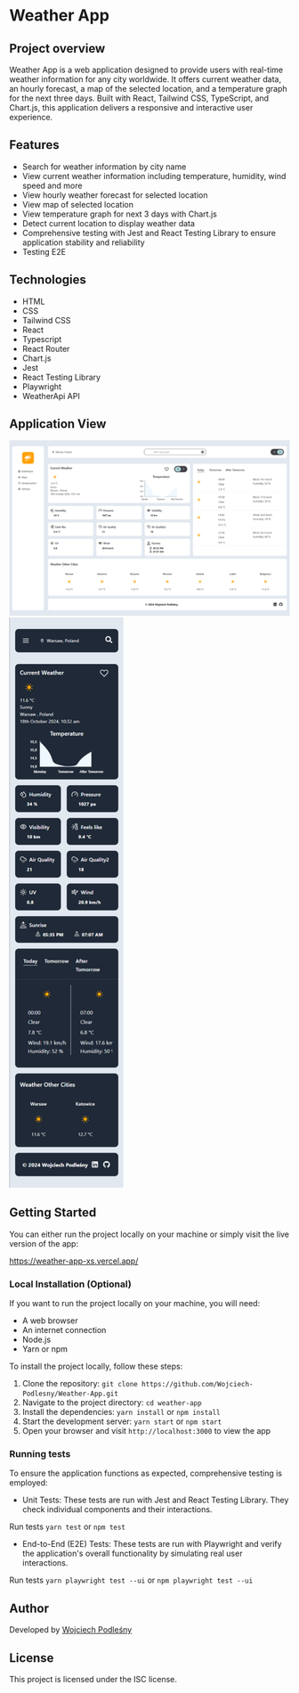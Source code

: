 # Weather App

## Project overview

Weather App is a web application designed to provide users with real-time weather information for any city worldwide. It offers current weather data, an hourly forecast, a map of the selected location, and a temperature graph for the next three days. Built with React, Tailwind CSS, TypeScript, and Chart.js, this application delivers a responsive and interactive user experience.

## Features

- Search for weather information by city name
- View current weather information including temperature, humidity, wind speed and more
- View hourly weather forecast for selected location
- View map of selected location
- View temperature graph for next 3 days with Chart.js
- Detect current location to display weather data
- Comprehensive testing with Jest and React Testing Library to ensure application stability and reliability
- Testing E2E

## Technologies

- HTML
- CSS
- Tailwind CSS
- React
- Typescript
- React Router
- Chart.js
- Jest
- React Testing Library
- Playwright
- WeatherApi API

## Application View

<img src="./src/assets/Desktop_Preview.png" alt="Desktop">

<img src="./src/assets/Mobile_Preview.png" alt="Mobile">

## Getting Started

You can either run the project locally on your machine or simply visit the live version of the app:

https://weather-app-xs.vercel.app/

### Local Installation (Optional)

If you want to run the project locally on your machine, you will need:

- A web browser
- An internet connection
- Node.js
- Yarn or npm

To install the project locally, follow these steps:

1. Clone the repository: `git clone https://github.com/Wojciech-Podlesny/Weather-App.git`
2. Navigate to the project directory: `cd weather-app`
3. Install the dependencies: `yarn install` or `npm install`
4. Start the development server: `yarn start` or `npm start`
5. Open your browser and visit `http://localhost:3000` to view the app

### Running tests 

To ensure the application functions as expected, comprehensive testing is employed:

- Unit Tests: These tests are run with Jest and React Testing Library. They check individual components and their interactions.

Run tests `yarn test` or `npm test`

- End-to-End (E2E) Tests: These tests are run with Playwright and verify the application's overall functionality by simulating real user interactions.

Run tests `yarn playwright test --ui` or `npm playwright test --ui`


## Author

Developed by [Wojciech Podleśny](https://github.com/Wojciech-Podlesny)

## License

This project is licensed under the ISC license.
